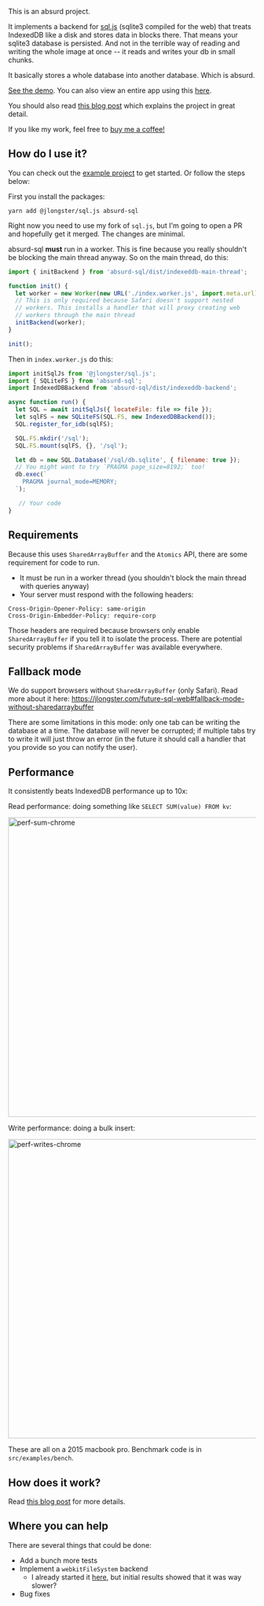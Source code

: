 
This is an absurd project.

It implements a backend for [sql.js](https://github.com/sql-js/sql.js/) (sqlite3 compiled for the web) that treats IndexedDB like a disk and stores data in blocks there. That means your sqlite3 database is persisted. And not in the terrible way of reading and writing the whole image at once -- it reads and writes your db in small chunks.

It basically stores a whole database into another database. Which is absurd.

[See the demo](https://priceless-keller-d097e5.netlify.app/). You can also view an entire app using this [here](https://app-next.actualbudget.com/?wtf_source=absurd).

You should also read [this blog post](https://jlongster.com/future-sql-web) which explains the project in great detail.

If you like my work, feel free to [buy me a coffee!](https://www.buymeacoffee.com/jlongster)

## How do I use it?

You can check out the [example project](https://github.com/jlongster/absurd-example-project) to get started. Or follow the steps below:

First you install the packages:

```
yarn add @jlongster/sql.js absurd-sql
```

Right now you need to use my fork of `sql.js`, but I'm going to open a PR and hopefully get it merged. The changes are minimal.

absurd-sql **must** run in a worker. This is fine because you really shouldn't be blocking the main thread anyway. So on the main thread, do this:

```js
import { initBackend } from 'absurd-sql/dist/indexeddb-main-thread';

function init() {
  let worker = new Worker(new URL('./index.worker.js', import.meta.url));
  // This is only required because Safari doesn't support nested
  // workers. This installs a handler that will proxy creating web
  // workers through the main thread
  initBackend(worker);
}

init();
```

Then in `index.worker.js` do this:

```js
import initSqlJs from '@jlongster/sql.js';
import { SQLiteFS } from 'absurd-sql';
import IndexedDBBackend from 'absurd-sql/dist/indexeddb-backend';

async function run() {
  let SQL = await initSqlJs({ locateFile: file => file });
  let sqlFS = new SQLiteFS(SQL.FS, new IndexedDBBackend());
  SQL.register_for_idb(sqlFS);

  SQL.FS.mkdir('/sql');
  SQL.FS.mount(sqlFS, {}, '/sql');

  let db = new SQL.Database('/sql/db.sqlite', { filename: true });
  // You might want to try `PRAGMA page_size=8192;` too!
  db.exec(`
    PRAGMA journal_mode=MEMORY;
  `);

   // Your code
}
```

## Requirements

Because this uses `SharedArrayBuffer` and the `Atomics` API, there are some requirement for code to run.

* It must be run in a worker thread (you shouldn't block the main thread with queries anyway)
* Your server must respond with the following headers:

```
Cross-Origin-Opener-Policy: same-origin
Cross-Origin-Embedder-Policy: require-corp
```

Those headers are required because browsers only enable `SharedArrayBuffer` if you tell it to isolate the process. There are potential security problems if `SharedArrayBuffer` was available everywhere.

## Fallback mode

We do support browsers without `SharedArrayBuffer` (only Safari). Read more about it here: https://jlongster.com/future-sql-web#fallback-mode-without-sharedarraybuffer

There are some limitations in this mode: only one tab can be writing the database at a time. The database will never be corrupted; if multiple tabs try to write it will just throw an error (in the future it should call a handler that you provide so you can notify the user).

## Performance

It consistently beats IndexedDB performance up to 10x:

Read performance: doing something like `SELECT SUM(value) FROM kv`:

<img width="610" alt="perf-sum-chrome" src="https://user-images.githubusercontent.com/17031/129102253-8adf163a-76b6-4af8-a1cf-8e2e39012ab0.png">

Write performance: doing a bulk insert:

<img width="609" alt="perf-writes-chrome" src="https://user-images.githubusercontent.com/17031/129102454-b4c362b3-1b0a-4625-ac96-72fc276497f3.png">

These are all on a 2015 macbook pro. Benchmark code is in `src/examples/bench`.

## How does it work?

Read [this blog post](https://jlongster.com/future-sql-web) for more details.

## Where you can help

There are several things that could be done:

* Add a bunch more tests
* Implement a `webkitFileSystem` backend
  * I already started it [here](https://gist.github.com/jlongster/ec00ddbb47b4b29897ab5939b8e32fbe), but initial results showed that it was way slower?
* Bug fixes
